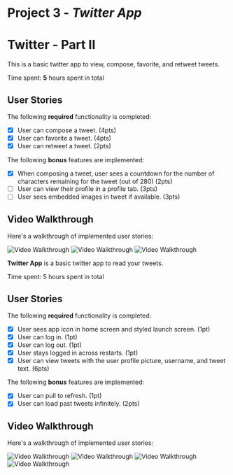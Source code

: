 # Project 3 - *Twitter App*

# Twitter - Part II

This is a basic twitter app to view, compose, favorite, and retweet tweets.

Time spent: **5** hours spent in total

## User Stories

The following **required** functionality is completed:

- [x] User can compose a tweet. (4pts)
- [x] User can favorite a tweet. (4pts)
- [x] User can retweet a tweet. (2pts)

The following **bonus** features are implemented:

- [x] When composing a tweet, user sees a countdown for the number of characters remaining for the tweet (out of 280) (2pts)
- [ ] User can view their profile in a profile tab. (3pts)
- [ ] User sees embedded images in tweet if available. (3pts)

## Video Walkthrough

Here's a walkthrough of implemented user stories:

<img src='http://g.recordit.co/DQ3C2KOApV.gif' title='Video Walkthrough' width='' alt='Video Walkthrough' />

<img src='http://g.recordit.co/dj0Yra9C8M.gif' title='Video Walkthrough' width='' alt='Video Walkthrough' />

<img src='http://g.recordit.co/nfEHfIaIM6.gif' title='Video Walkthrough' width='' alt='Video Walkthrough' />

**Twitter App** is a basic twitter app to read your tweets.

Time spent: 5 hours spent in total

## User Stories

The following **required** functionality is completed:

- [x] User sees app icon in home screen and styled launch screen. (1pt)
- [x] User can log in. (1pt)
- [x] User can log out. (1pt)
- [x] User stays logged in across restarts. (1pt)
- [x] User can view tweets with the user profile picture, username, and tweet text. (6pts)

The following **bonus** features are implemented:

- [x] User can pull to refresh. (1pt)
- [x] User can load past tweets infinitely. (2pts)

## Video Walkthrough

Here's a walkthrough of implemented user stories:

<img src='http://g.recordit.co/u0TaY7dMcw.gif' title='Video Walkthrough' width='' alt='Video Walkthrough' />

<img src='http://g.recordit.co/z8pF08uo5d.gif' title='Video Walkthrough' width='' alt='Video Walkthrough' />

<img src='http://g.recordit.co/lXCarc1mUx.gif' title='Video Walkthrough' width='' alt='Video Walkthrough' />

<img src='http://g.recordit.co/MYTWdcyLZX.gif' title='Video Walkthrough' width='' alt='Video Walkthrough' />


